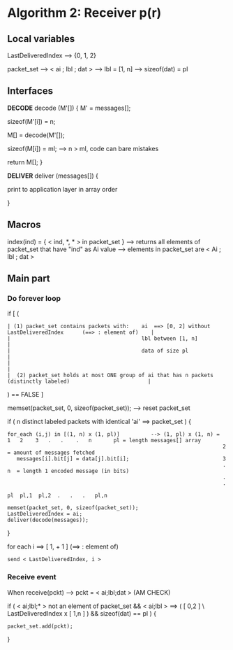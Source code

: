 # Algorithm 2: Receiver p(r)

## Local variables

LastDeliveredIndex        -->   {0, 1, 2}

packet_set                -->   < ai ; lbl ; dat >    -->   lbl = [1, n]
                                                      -->   sizeof(dat) = pl

## Interfaces

**DECODE**
decode (M'[]) {
  M' = messages[];

  sizeof(M'[i]) = n;

  M[] = decode(M'[]);

  sizeof(M[i]) = ml;              --> n > ml, code can bare <capacity> mistakes

  return M[];
}

**DELIVER**
deliver (messages[]) {

  print to application layer in array order

}

## Macros

index(ind) = { < ind, \*, \* > in packet_set }     --> returns all elements of packet_set that have "ind" as Ai value
                                                   --> elements in packet_set are < Ai ; lbl ; dat >
## Main part

### Do forever loop

if [ (

    | (1) packet_set contains packets with:    ai  ==> [0, 2] without LastDeliveredIndex      (==> : element of)    |
    |                                          lbl between [1, n]                                                   |
    |                                          data of size pl                                                      |
    |                                                                                                               |
    |  (2) packet_set holds at most ONE group of ai that has n packets (distinctly labeled)                         |

  ) == FALSE ]

  memset(packet_set, 0, sizeof(packet_set));      --> reset packet_set

if (  n distinct labeled packets with identical 'ai' ==> packet_set ) {

    for_each (i,j) in [(1, n) x (1, pl)]          --> (1, pl) x (1, n) =   1   2    3   .   .    .   n       pl = length messages[] array
                                                                         2                                      = amount of messages fetched
       messages[i].bit[j] = data[j].bit[i];                              3
                                                                         .                                   n  = length 1 encoded message (in bits)
                                                                         .
                                                                         .
                                                                         pl  pl,1  pl,2  .   .   .   pl,n

    memset(packet_set, 0, sizeof(packet_set));
    LastDeliveredIndex = ai;
    deliver(decode(messages));

}

for each i ==> [ 1,<capacity> + 1 ]       (==> : element of)

    send < LastDeliveredIndex, i >

### Receive event
When receive(pckt) --> pckt = < ai;lbl;dat >  (AM CHECK)

if (  < ai;lbl;\* > not an element of packet_set
      &&
      < ai;lbl > ==> ( [ 0,2 ] \ LastDeliveredIndex x [ 1,n ] )
      &&
      sizeof(dat) == pl ) {

    packet_set.add(pckt);

}
